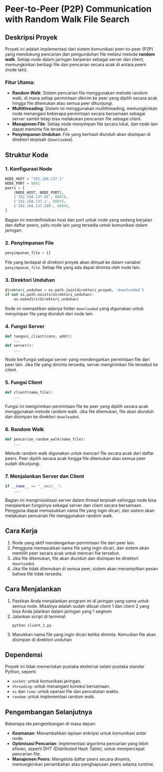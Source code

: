 # Peer-to-Peer (P2P) Communication with Random Walk File Search

## Deskripsi Proyek

Proyek ini adalah implementasi dari sistem komunikasi peer-to-peer (P2P) yang mendukung pencarian dan pengunduhan file melalui metode **random walk**. Setiap node dalam jaringan berperan sebagai server dan client, memungkinkan berbagi file dan pencarian secara acak di antara peers (node lain).

### Fitur Utama:

- **Random Walk**: Sistem pencarian file menggunakan metode random walk, di mana setiap permintaan dikirim ke peer yang dipilih secara acak hingga file ditemukan atau semua peer dikunjungi.
- **Multithreading**: Sistem ini menggunakan multithreading, memungkinkan node menangani beberapa permintaan secara bersamaan sebagai server sambil tetap bisa melakukan pencarian file sebagai client.
- **Manajemen File**: Setiap node menyimpan file secara lokal, dan node lain dapat meminta file tersebut.
- **Penyimpanan Unduhan**: File yang berhasil diunduh akan disimpan di direktori terpisah (`downloaded`).

## Struktur Kode

### 1. Konfigurasi Node

```python
NODE_HOST = "192.168.137.1"
NODE_PORT = 8001
peers = [
    (NODE_HOST, NODE_PORT),
    ('192.168.137.92', 8002),
    ('192.168.137.1', 8003),
    ('192.168.137.209', 8004),
]
```

Bagian ini mendefinisikan host dan port untuk node yang sedang berjalan dan daftar peers, yaitu node lain yang tersedia untuk komunikasi dalam jaringan.

### 2. Penyimpanan File

```python
penyimpanan_file = {}
```

File yang terdapat di direktori proyek akan dimuat ke dalam variabel `penyimpanan_file`. Setiap file yang ada dapat diminta oleh node lain.

### 3. Direktori Unduhan

```python
direktori_unduhan = os.path.join(direktori_proyek, 'downloaded')
if not os.path.exists(direktori_unduhan):
    os.makedirs(direktori_unduhan)
```

Kode ini memastikan adanya folder `downloaded` yang digunakan untuk menyimpan file yang diunduh dari node lain.

### 4. Fungsi Server

```python
def tangani_client(conn, addr):
    ...
def server():
    ...
```

Node berfungsi sebagai server yang mendengarkan permintaan file dari peer lain. Jika file yang diminta tersedia, server mengirimkan file tersebut ke client.

### 5. Fungsi Client

```python
def client(nama_file):
    ...
```

Fungsi ini mengirimkan permintaan file ke peer yang dipilih secara acak menggunakan metode random walk. Jika file ditemukan, file akan diunduh dan disimpan ke direktori `downloaded`.

### 6. Random Walk

```python
def pencarian_random_walk(nama_file):
    ...
```

Metode random walk digunakan untuk mencari file secara acak dari daftar peers. Peer dipilih secara acak hingga file ditemukan atau semua peer sudah dikunjungi.

### 7. Menjalankan Server dan Client

```python
if __name__ == "__main__":
    ...
```

Bagian ini menginisialisasi server dalam thread terpisah sehingga node bisa menjalankan fungsinya sebagai server dan client secara bersamaan. Pengguna dapat memasukkan nama file yang ingin dicari, dan sistem akan melakukan pencarian file menggunakan random walk.

## Cara Kerja

1. Node yang aktif mendengarkan permintaan file dari peer lain.
2. Pengguna memasukkan nama file yang ingin dicari, dan sistem akan memilih peer secara acak untuk mencari file tersebut.
3. Jika file ditemukan, file akan diunduh dan disimpan ke direktori `downloaded`.
4. Jika file tidak ditemukan di semua peer, sistem akan menampilkan pesan bahwa file tidak tersedia.

## Cara Menjalankan

1. Pastikan Anda menjalankan program ini di jaringan yang sama untuk semua node. Misalnya adalah sudah dibuat client 1 dan client 2 yang bisa Anda jalankan dalam jaringan yang 1 segmen
2. Jalankan script di terminal:
   ```
   python client_1.py
   ```
3. Masukkan nama file yang ingin dicari ketika diminta. Kemudian file akan disimpan di direktori unduhan

## Dependensi

Proyek ini tidak memerlukan pustaka eksternal selain pustaka standar Python, seperti:

- `socket`: untuk komunikasi jaringan.
- `threading`: untuk menangani koneksi bersamaan.
- `os` dan `time`: untuk operasi file dan pencatatan waktu.
- `random`: untuk implementasi random walk.

## Pengembangan Selanjutnya

Beberapa ide pengembangan di masa depan:

- **Keamanan**: Menambahkan lapisan enkripsi untuk komunikasi antar node.
- **Optimisasi Pencarian**: Implementasi algoritma pencarian yang lebih efisien, seperti DHT (Distributed Hash Table), untuk mempercepat pencarian file.
- **Manajemen Peers**: Mengelola daftar peers secara dinamis, memungkinkan penambahan atau penghapusan peers selama runtime.
